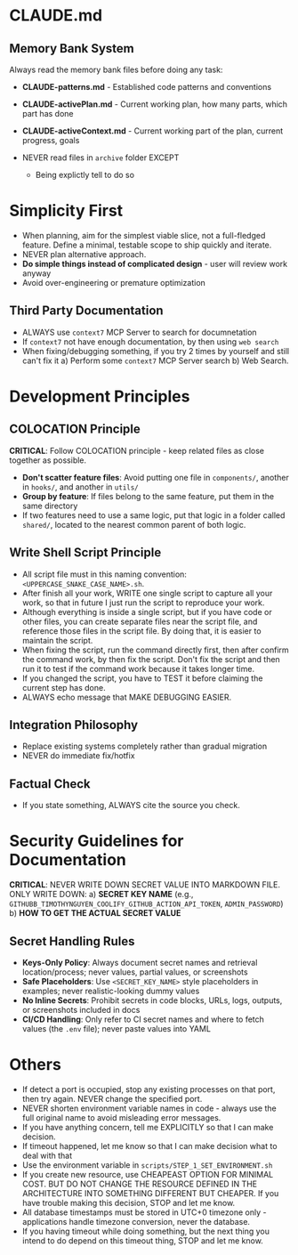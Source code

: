 # CLAUDE.md

## Memory Bank System

Always read the memory bank files before doing any task: 

- **CLAUDE-patterns.md** - Established code patterns and conventions
- **CLAUDE-activePlan.md** - Current working plan, how many parts, which part has done
- **CLAUDE-activeContext.md** - Current working part of the plan, current progress, goals

- NEVER read files in `archive` folder EXCEPT
  + Being explictly tell to do so

# Simplicity First

- When planning, aim for the simplest viable slice, not a full-fledged feature. Define a minimal, testable scope to ship quickly and iterate.
- NEVER plan alternative approach.
- **Do simple things instead of complicated design** - user will review work anyway
- Avoid over-engineering or premature optimization

## Third Party Documentation

- ALWAYS use `context7` MCP Server to search for documnetation
- If `context7` not have enough documentation, by then using `web search`
- When fixing/debugging something, if you try 2 times by yourself and still can't fix it
   a) Perform some `context7` MCP Server search 
   b) Web Search.

# Development Principles

## COLOCATION Principle

**CRITICAL**: Follow COLOCATION principle - keep related files as close together as possible.

- **Don't scatter feature files**: Avoid putting one file in `components/`, another in `hooks/`, and another in `utils/`
- **Group by feature**: If files belong to the same feature, put them in the same directory
- If two features need to use a same logic, put that logic in a folder called `shared/`, located to the nearest common parent of both logic.

## Write Shell Script Principle

- All script file must in this naming convention: `<UPPERCASE_SNAKE_CASE_NAME>.sh`.
- After finish all your work, WRITE one single script to capture all your work, so that in future I just run the script to reproduce your work.
- Although everything is inside a single script, but if you have code or other files, you can create separate files near the script file, and reference those files in the script file. By doing that, it is easier to maintain the script.
- When fixing the script, run the command directly first, then after confirm the command work, by then fix the script. Don't fix the script and then run it to test if the command work because it takes longer time.
- If you changed the script, you have to TEST it before claiming the current step has done.
- ALWAYS echo message that MAKE DEBUGGING EASIER.

## Integration Philosophy

- Replace existing systems completely rather than gradual migration
- NEVER do immediate fix/hotfix

## Factual Check

- If you state something, ALWAYS cite the source you check.

# Security Guidelines for Documentation

**CRITICAL**: NEVER WRITE DOWN SECRET VALUE INTO MARKDOWN FILE. ONLY WRITE DOWN:
a) **SECRET KEY NAME** (e.g., `GITHUBB_TIMOTHYNGUYEN_COOLIFY_GITHUB_ACTION_API_TOKEN`, `ADMIN_PASSWORD`)
b) **HOW TO GET THE ACTUAL SECRET VALUE**

## Secret Handling Rules

- **Keys-Only Policy**: Always document secret names and retrieval location/process; never values, partial values, or screenshots
- **Safe Placeholders**: Use `<SECRET_KEY_NAME>` style placeholders in examples; never realistic-looking dummy values
- **No Inline Secrets**: Prohibit secrets in code blocks, URLs, logs, outputs, or screenshots included in docs
- **CI/CD Handling**: Only refer to CI secret names and where to fetch values (the `.env` file); never paste values into YAML

# Others

- If detect a port is occupied, stop any existing processes on that port, then try again. NEVER change the specified port.
- NEVER shorten environment variable names in code - always use the full original name to avoid misleading error messages.
- If you have anything concern, tell me EXPLICITLY so that I can make decision.
- If timeout happened, let me know so that I can make decision what to deal with that
- Use the environment variable in `scripts/STEP_1_SET_ENVIRONMENT.sh`
- If you create new resource, use CHEAPEAST OPTION FOR MINIMAL COST. BUT DO NOT CHANGE THE RESOURCE DEFINED IN THE ARCHITECTURE INTO SOMETHING DIFFERENT BUT CHEAPER. If you have trouble making this decision, STOP and let me know.
- All database timestamps must be stored in UTC+0 timezone only - applications handle timezone conversion, never the database.
- If you having timeout while doing something, but the next thing you intend to do depend on this timeout thing, STOP and let me know.